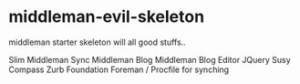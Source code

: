 middleman-evil-skeleton
=======================

middleman starter skeleton will all good stuffs..

Slim
Middleman Sync
Middleman Blog
Middleman Blog Editor
JQuery
Susy
Compass
Zurb Foundation
Foreman / Procfile for synching
